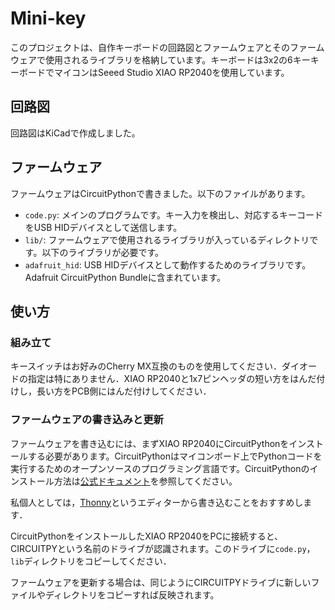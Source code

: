 # Mini-key

このプロジェクトは、自作キーボードの回路図とファームウェアとそのファームウェアで使用されるライブラリを格納しています。キーボードは3x2の6キーキーボードでマイコンはSeeed Studio XIAO RP2040を使用しています。

## 回路図

回路図はKiCadで作成しました。

## ファームウェア

ファームウェアはCircuitPythonで書きました。以下のファイルがあります。

- `code.py`: メインのプログラムです。キー入力を検出し、対応するキーコードをUSB HIDデバイスとして送信します。
- `lib/`: ファームウェアで使用されるライブラリが入っているディレクトリです。以下のライブラリが必要です。
- `adafruit_hid`: USB HIDデバイスとして動作するためのライブラリです。Adafruit CircuitPython Bundleに含まれています。

## 使い方

### 組み立て

キースイッチはお好みのCherry MX互換のものを使用してください．ダイオードの指定は特にありません．XIAO RP2040と1x7ピンヘッダの短い方をはんだ付けし，長い方をPCB側にはんだ付けしてください．

### ファームウェアの書き込みと更新

ファームウェアを書き込むには、まずXIAO RP2040にCircuitPythonをインストールする必要があります。CircuitPythonはマイコンボード上でPythonコードを実行するためのオープンソースのプログラミング言語です。CircuitPythonのインストール方法は[公式ドキュメント](https://wiki.seeedstudio.com/XIAO-RP2040-with-CircuitPython/)を参照してください。

私個人としては，[Thonny](https://thonny.org/)というエディターから書き込むことをおすすめします．

CircuitPythonをインストールしたXIAO RP2040をPCに接続すると、CIRCUITPYという名前のドライブが認識されます。このドライブに`code.py`，`lib`ディレクトリをコピーしてください．

ファームウェアを更新する場合は、同じようにCIRCUITPYドライブに新しいファイルやディレクトリをコピーすれば反映されます。
